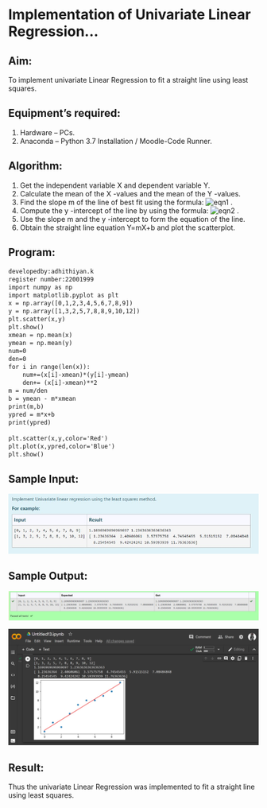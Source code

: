 # Implementation of Univariate Linear Regression...

## Aim:
To implement univariate Linear Regression to fit a straight line using least squares.

## Equipment’s required:
1.	Hardware – PCs.
2.	Anaconda – Python 3.7 Installation / Moodle-Code Runner.

## Algorithm:
1.	Get the independent variable X and dependent variable Y.
2.	Calculate the mean of the X -values and the mean of the Y -values.
3.	Find the slope m of the line of best fit using the formula:
 ![eqn1](./eq1.jpg)  .
4.	Compute the y -intercept of the line by using the formula:
![eqn2](./eq2.jpg)  .
5.	Use the slope m and the y -intercept to form the equation of the line.
6.	Obtain the straight line equation Y=mX+b and plot the scatterplot.

## Program:
```
developedby:adhithiyan.k
register number:22001999
import numpy as np
import matplotlib.pyplot as plt
x = np.array([0,1,2,3,4,5,6,7,8,9])
y = np.array([1,3,2,5,7,8,8,9,10,12])
plt.scatter(x,y)
plt.show()
xmean = np.mean(x)
ymean = np.mean(y)
num=0
den=0
for i in range(len(x)):
    num+=(x[i]-xmean)*(y[i]-ymean)
    den+= (x[i]-xmean)**2
m = num/den
b = ymean - m*xmean
print(m,b)
ypred = m*x+b
print(ypred)

plt.scatter(x,y,color='Red')
plt.plot(x,ypred,color='Blue')
plt.show()
```

## Sample Input:
![inp](samle.jpg)

## Sample Output:
![out1](lr.jpg)

![out2](graph.jpg)

## Result:
Thus the univariate Linear Regression was implemented to fit a straight line using least squares.
